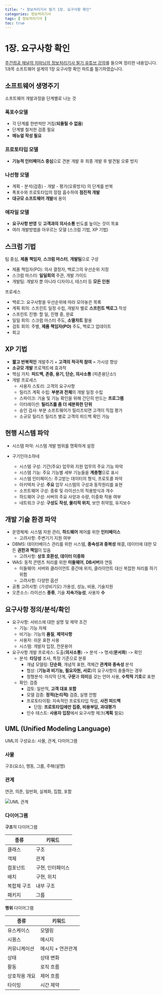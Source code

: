 ```yaml
---
title: "⚡ 정보처리기사 필기 1장. 요구사항 확인"
categories: 정보처리기사
tags: [ 정보처리기사 ]
toc: true
---
```


# 1장. 요구사항 확인

[주간컴공 채널의 지마님의 정보처리기사 필기 유튜브 강의](https://www.youtube.com/watch?v=oW2hMQTVgfw&list=PLKpxllD6C8CnkSWfqRJsHOYtbBFnvtrcY)를 들으며 정리한 내용입니다. 1과목 소프트웨어 설계의 1장 요구사항 확인 파트를 필기하였습니다.



## 소프트웨어 생명주기

소프트웨어 개발과정을 단계별로 나눈 것

### 폭포수모델

- 각 단계를 한번씩만 거침(**되돌릴 수 없음**)
- 단계별 철저한 검증 필요
- **매뉴얼 작성 필요**

### 프로토타입 모델

- **기능적 인터페이스 중심**으로 견본 개발 후 최종 개발 후 발견될 오류 방지

### 나선형 모델

- 계획 - 분석(검증) - 개발 - 평가(오류방지) 의 단계를 반복
- 폭포수와 프로토타입의 장점 흡수하여 **점진적 개발**
- **대규모 소프트웨어 개발**에 용이

### 애자일 모델

- **요구사항 반영** 및 **고객과의 의사소통** 빈도를 높이는 것이 목표
- 여러 개발방법을 아우르는 모델 (스크럼 기법, XP 기법)



## 스크럼 기법

팀 중심, **제품 책임자**, **스크럼 마스터**, **개발팀**으로 구성
- 제품 책임자(PO): 의사 결정자, 백로그의 우선순위 지정
- 스크럼 마스터: **일일회의** 주관, 개발 가이드
- 개발팀: 개발자 뿐 아니라 디자이너, 테스터 등 **모든 인원**

프로세스

- 백로그: 요구사항을 우선순위에 따라 모아놓은 목록
- 계획 회의: 스프린트 일정 수립, 개발자 별로 **스프린트 백로그** 작성
- 스프린트 진행: 할 일, 진행 중, 완료
- 일일 회의: 스크럼 마스터 주도, **소멸차트** 활용
- 검토 회의: 주별, **제품 책임자(PO)** 주도, 백로그 업데이트
- 회고



## XP 기법

- **짧고 반복적인** 개발주기 + **고객의 적극적 참여** = 가시성 향상
- **소규모 개발** 프로젝트에 효과적
- 핵심 가치: **피드백, 존중, 용기, 단순, 의사소통** (피존용단소!)
- 개발 프로세스
  - 사용자 스토리: 고객의 요구사항
  - 릴리즈 계획 수립: **부분과 전체**의 개발 일정 수립
  - 스파이크: 기술 및 기능 확인을 위해 간단히 만드는 **프로그램**
  - 이터레이션: **릴리즈를 좀 더 세분화한 단위**
  - 승인 검사: 부분 소프트웨어가 릴리즈되면 고객이 직접 평가
  - 소규모 릴리즈 릴리즈 별로 고객의 피드백 확인 가능  



## 현행 시스템 파악

- 시스템 파악: 시스템 개발 범위를 명확하게 설정

- 구기인아소하네
  - 시스템 구성: 기간(주요) 업무와 지원 업무의 주요 기능 파악
  - 시스템 기능: 주요 기능별 세부 기능들을 **계층형**으로 표시
  - 시스템 인터페이스: 주고받는 데이터의 형식, 프로토콜 파악
  - 아키텍처 구성: **주요** 업무 시스템의 구성과 동작원리를 표현
  - 소프트웨어 구성: 종류 및 라이선스의 적용방식과 개수
  - 하드웨어 구성: 서버의 주요 사양과 수량, 이중화 적용 여부
  - 네트워크 구성: **구성도 작성, 물리적 위치**, 보안 취약점, 유지보수



## 개발 기술 환경 파악

- 운영체제: 시스템 자원 관리, **하드웨어** 제어를 위한 **인터페이스**
  - 고려사항: 주변기기 지원 여부
- DBMS: 데이터베이스 관리를 위한 시스템, **종속성과 중복성** 해결, 데이터에 대한 모든 **권한과 책임**이 있음
  - 고려사항: **상호 호환성, 데이터 이중화**
- WAS: 동적 콘텐츠 처리를 위한 **미들웨어**, **DB서버**와 연동
  - 미들웨어: 서버와 클라이언트 중간에 위치, 클라이언트 대신 복잡한 처리를 하기 위함
  - 고려사항: 다양한 옵션
- 공통 고려사항: (가성비기오) 가용성, 성능, 비용, 기술지원
- 오픈소스: 라이선스 **종류**, 기술 **지속가능성**, 사용자 **수**



## 요구사항 정의/분석/확인

- 요구사항: 서비스에 대한 설명 및 제약 조건
  - 기능: 기능 자체
  - 비기능: 기능의 **품질**, **제약사항**
  - 사용자: 쉬운 표현 사용
  - 시스템: 개발자 입장, 전문용어
- 요구사항 개발 프로세스: 도출(**의사소통**) -> 분석 -> 명세(**문서화**) -> 확인
  - 분석: **타당성** 조사, 특정 기준으로 분류 
    - 개념 모델링: **단순화**, 개념적 표현, 객체간 **관계와 종속성** 분석
    - 협상: (**기능과 비기능, 필요자원, 서로**)의 요구사항이 충돌하는 경우
    - 정형분석: 마지막 단계, **구문**과 **의미**를 갖는 언어 사용, **수학적 기호**로 표현
  - 확인: 검증
    - 검토: 일반적, **고객 대표 포함**
    - 모델 검증: **정적(논리적)** 검증, 실행 안함
    - 프로토타이핑: 지속적인 프로토타입 작성, **사전 피드백**
      - 단점: **프로토타입에만 집중, 비용부담, 과대평가**
    - 인수 테스트: **사용자 입장**에서 요구사항 체크(**계획** 필요)

## UML (Unified Modeling Language)

UML의 구성요소: 사물, 관계, 다이어그램

### 사물

구조(요소), 행동, 그룹, 주해(설명)

### 관계

연관, 의존, 일반화, 실체화, 집합, 포함

![UML 관계](https://user-images.githubusercontent.com/50407047/89096399-6c04ae00-d411-11ea-9db7-9dbb3f590e0a.jpg)

### 다이어그램

**구조**적 다이어그램 

| 종류        | 키워드           |
| ----------- | ---------------- |
| 클래스      | 구조             |
| 객체        | 관계             |
| 컴포넌트    | 구현, 인터페이스 |
| 배치        | 구현, 위치       |
| 복합체 구조 | 내부 구조        |
| 패키지      | 그룹             |

**행위** 다이어그램

| 종류          | 키워드            |
| ------------- | ----------------- |
| 유스케이스    | 모델링            |
| 시퀀스        | 메시지            |
| 커뮤니케이션  | 메시지 + 연관관계 |
| 상태          | 상태 변화         |
| 활동          | 로직 흐름         |
| 상호작용 개요 | 제어 흐름         |
| 타이밍        | 시간 제약         |

